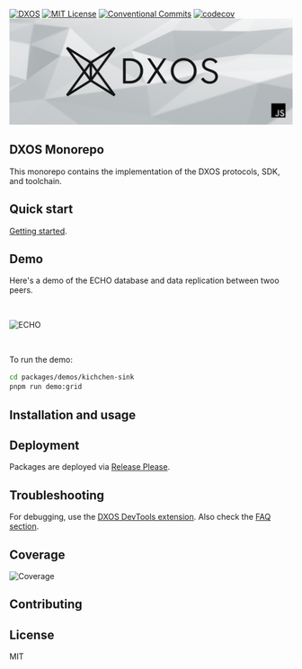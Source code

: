 [![DXOS](https://img.shields.io/circleci/build/gh/dxos/dxos/main?style=flat&token=dfa4d4d2d6b8a794bcb5f5772096beb2006cdfa8)](https://circleci.com/gh/dxos/dxos)
[![MIT License](https://img.shields.io/npm/l/@dxos/client?style=flat)](https://github.com/dxos/dxos/blob/main/LICENSE)
[![Conventional Commits](https://img.shields.io/badge/Conventional%20Commits-1.0.0-yellow.svg?style=flat)](https://conventionalcommits.org)
[![codecov](https://codecov.io/gh/dxos/dxos/branch/main/graph/badge.svg?token=CLO9PHX2PQ)](https://codecov.io/gh/dxos/dxos)
![js-dxos](./docs/assets/images/github-repo-banner.png)

## DXOS Monorepo

This monorepo contains the implementation of the DXOS protocols, SDK, and toolchain.


## Quick start

[Getting started](./docs/docs/contributing/getting-started.md).


## Demo

Here's a demo of the ECHO database and data replication between twoo peers.

<br/>

![ECHO](https://user-images.githubusercontent.com/3523355/158708286-f9a8c5f1-83ed-4bac-ab9e-65ddb6861fe3.gif)

<br/>

To run the demo:

```bash
cd packages/demos/kichchen-sink
pnpm run demo:grid
```


## Installation and usage


## Deployment

Packages are deployed via [Release Please](https://github.com/dxos/dxos/blob/main/docs/internal/getting-started.md#release-process).


## Troubleshooting

For debugging, use the [DXOS DevTools extension](./packages/sdk/devtools-extension/README.md).
Also check the [FAQ section](./docs/internal/getting-started.md#FAQ).


## Coverage

![Coverage](https://codecov.io/gh/dxos/dxos/branch/main/graphs/tree.svg?token=CLO9PHX2PQ)


## Contributing


## License

MIT
